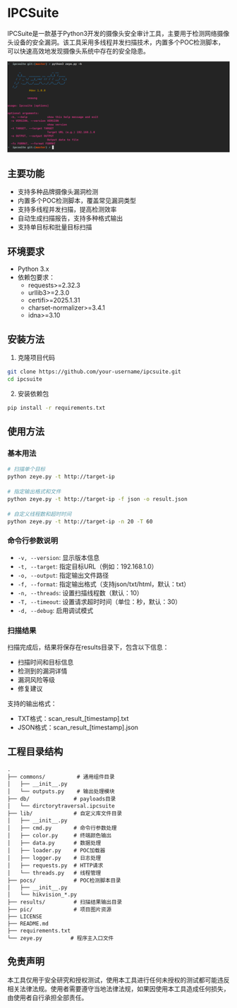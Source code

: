 # IPCSuite

IPCSuite是一款基于Python3开发的摄像头安全审计工具，主要用于检测网络摄像头设备的安全漏洞。该工具采用多线程并发扫描技术，内置多个POC检测脚本，可以快速高效地发现摄像头系统中存在的安全隐患。

![ipcsuite](pic/ipcsuite.png)

## 主要功能

- 支持多种品牌摄像头漏洞检测
- 内置多个POC检测脚本，覆盖常见漏洞类型
- 支持多线程并发扫描，提高检测效率
- 自动生成扫描报告，支持多种格式输出
- 支持单目标和批量目标扫描

## 环境要求

- Python 3.x
- 依赖包要求：
  - requests>=2.32.3
  - urllib3>=2.3.0
  - certifi>=2025.1.31
  - charset-normalizer>=3.4.1
  - idna>=3.10

## 安装方法

1. 克隆项目代码
```bash
git clone https://github.com/your-username/ipcsuite.git
cd ipcsuite
```

2. 安装依赖包
```bash
pip install -r requirements.txt
```

## 使用方法

### 基本用法

```bash
# 扫描单个目标
python zeye.py -t http://target-ip

# 指定输出格式和文件
python zeye.py -t http://target-ip -f json -o result.json

# 自定义线程数和超时时间
python zeye.py -t http://target-ip -n 20 -T 60
```

### 命令行参数说明

- `-v, --version`: 显示版本信息
- `-t, --target`: 指定目标URL（例如：192.168.1.0）
- `-o, --output`: 指定输出文件路径
- `-f, --format`: 指定输出格式（支持json/txt/html，默认：txt）
- `-n, --threads`: 设置扫描线程数（默认：10）
- `-T, --timeout`: 设置请求超时时间（单位：秒，默认：30）
- `-d, --debug`: 启用调试模式

### 扫描结果

扫描完成后，结果将保存在results目录下，包含以下信息：
- 扫描时间和目标信息
- 检测到的漏洞详情
- 漏洞风险等级
- 修复建议

支持的输出格式：
- TXT格式：scan_result_[timestamp].txt
- JSON格式：scan_result_[timestamp].json

## 工程目录结构

```
.
├── commons/          # 通用组件目录
│   ├── __init__.py
│   └── outputs.py    # 输出处理模块
├── db/              # payloads目录
│   └── dirctorytraversal.ipcsuite
├── lib/             # 自定义库文件目录
│   ├── __init__.py
│   ├── cmd.py       # 命令行参数处理
│   ├── color.py     # 终端颜色输出
│   ├── data.py      # 数据处理
│   ├── loader.py    # POC加载器
│   ├── logger.py    # 日志处理
│   ├── requests.py  # HTTP请求
│   └── threads.py   # 线程管理
├── pocs/            # POC检测脚本目录
│   ├── __init__.py
│   └── hikvision_*.py
├── results/         # 扫描结果输出目录
├── pic/             # 项目图片资源
├── LICENSE
├── README.md
├── requirements.txt
└── zeye.py         # 程序主入口文件
```

## 免责声明

本工具仅用于安全研究和授权测试，使用本工具进行任何未授权的测试都可能违反相关法律法规。使用者需要遵守当地法律法规，如果因使用本工具造成任何损失，由使用者自行承担全部责任。
